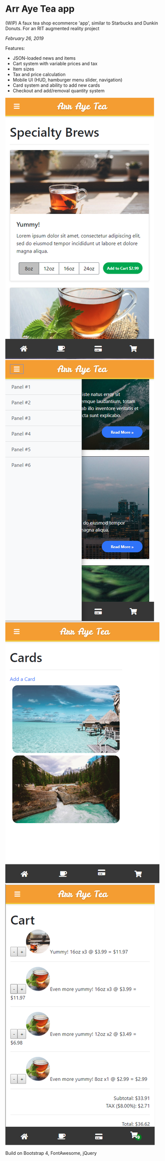 # Arr Aye Tea app
(WIP) A faux tea shop ecommerce 'app', similar to Starbucks and Dunkin Donuts. For an RIT augmented reality project

*February 26, 2019*

Features:
- JSON-loaded news and items
- Cart system with variable prices and tax
- Item sizes
- Tax and price calculation
- Mobile UI (HUD, hamburger menu slider, navigation)
- Card system and ability to add new cards
- Checkout and add/removal quantity system

![Item selection screen](https://github.com/zbanack/arr-aye-tea-app/blob/master/promo/promo_1.png?raw=true)
![News screen with side panel toggled](https://github.com/zbanack/arr-aye-tea-app/blob/master/promo/promo_2.png?raw=true)
![Card screen](https://github.com/zbanack/arr-aye-tea-app/blob/master/promo/promo_3.png?raw=true)
![Shopping cart scene](https://github.com/zbanack/arr-aye-tea-app/blob/master/promo/promo_4.png?raw=true)

Build on Bootstrap 4, FontAwesome, jQuery
